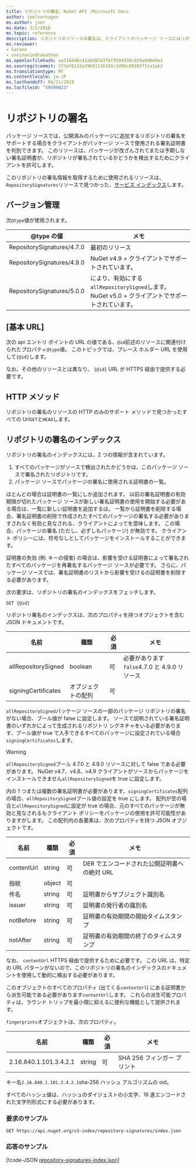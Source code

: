 ```yaml
---
title: リポジトリの署名、NuGet API |Microsoft Docs
author: joelverhagen
ms.author: jver
ms.date: 3/2/2018
ms.topic: reference
description: リポジトリのリソースの署名は、クライアントがパッケージ ソースにはリポジトリの署名機能をご案内できます。
ms.reviewer:
- karann
- unniravindranathan
ms.openlocfilehash: ea318446c41a0d85d3fbf959dd38c929a0d0e9a1
ms.sourcegitcommit: 573af6133a39601136181c1d98c09303f51a1ab2
ms.translationtype: MT
ms.contentlocale: ja-JP
ms.lasthandoff: 04/11/2019
ms.locfileid: "59509023"
---
```

# <a name="repository-signatures"></a>リポジトリの署名

パッケージ ソースでは、公開済みのパッケージに追加するリポジトリの署名をサポートする場合をクライアントがパッケージ ソースで使用される署名証明書を判別できます。 このリソースは、パッケージが改ざんされてまたは予期しない署名証明書が、リポジトリが署名されているかどうかを検出するためにクライアントを許可します。

このリポジトリの署名情報を取得するために使用されるリソースは、`RepositorySignatures`リソースで見つかった、[サービス インデックス](service-index.md)します。

## <a name="versioning"></a>バージョン管理

次`@type`値が使用されます。

@type の値                | メモ
-------------------------- | -----
RepositorySignatures/4.7.0 | 最初のリリース
RepositorySignatures/4.9.0 | NuGet v4.9 + クライアントでサポートされています。
RepositorySignatures/5.0.0 | により、有効にする`allRepositorySigned`します。 NuGet v5.0 + クライアントでサポートされています。

## <a name="base-url"></a>[基本 URL]

次の api エントリ ポイントの URL の値である、`@id`前述のリソースに関連付けられたプロパティ`@type`値。 このトピックでは、プレース ホルダー URL を使用して`{@id}`します。

なお、その他のリソースとは異なり、 `{@id}` URL が HTTPS 経由で提供する必要です。

## <a name="http-methods"></a>HTTP メソッド

リポジトリの署名のリソースの HTTP のみのサポート メソッドで見つかったすべての Url`GET`と`HEAD`します。

## <a name="repository-signatures-index"></a>リポジトリの署名のインデックス

リポジトリの署名のインデックスには、2 つの情報が含まれています。

1. すべてのパッケージがソースで検出されたかどうかは、このパッケージ ソースで署名されたリポジトリです。
1. パッケージ ソースでパッケージの署名に使用される証明書の一覧。

ほとんどの場合は証明書の一覧にしか追加されます。 以前の署名証明書の有効期限が切れたパッケージ ソースが新しい署名証明書の使用を開始する必要がある場合は、一覧に新しい証明書を追加するは。 一覧から証明書を削除する場合、署名証明書の削除で作成されたすべてのパッケージの署名する必要がありますされなく有効と見なされる、クライアントによってを意味します。 この場合、パッケージの署名 (ただし、必ずしもパッケージ) が無効です。 クライアント ポリシーには、符号なしとしてパッケージをインストールすることができます。

証明書の失効 (例: キーの侵害) の場合は、影響を受ける証明書によって署名されたすべてのパッケージを再署名するパッケージ ソースが必要です。 さらに、パッケージ ソースでは、署名証明書のリストから影響を受けるの証明書を削除する必要があります。

次の要求は、リポジトリの署名のインデックスをフェッチします。

    GET {@id}

リポジトリ署名のインデックスは、次のプロパティを持つオブジェクトを含む JSON ドキュメントです。

名前                | 種類             | 必須 | メモ
------------------- | ---------------- | -------- | -----
allRepositorySigned | boolean          | 可      | 必要があります`false`4.7.0 と 4.9.0 リソース
signingCertificates | オブジェクトの配列 | 可      | 

`allRepositorySigned`パッケージ ソースの一部のパッケージ リポジトリの署名がない場合、ブール値が false に設定します。 ソースで説明されている署名証明書のいずれかによって生成されるリポジトリ シグネチャをいる必要があります、ブール値が true で入手できるすべてのパッケージに設定されている場合`signingCertificates`します。

> [!Warning]
> `allRepositorySigned`ブール 4.7.0 と 4.9.0 リソースに対して false である必要があります。 NuGet v4.7、v4.8、v4.9 クライアントがソースからパッケージをインストールできません`allRepositorySigned`を true に設定します。

内の 1 つまたは複数の署名証明書が必要があります、`signingCertificates`配列の場合、`allRepositorySigned`ブール値の設定を true にします。 配列が空の場合と`allRepositorySigned`に設定が true の場合、元のすべてのパッケージが無効と見なされるもクライアント ポリシーをパッケージの使用を許可可能性がありますがします。 この配列内の各要素は、次のプロパティを持つ JSON オブジェクトです。

名前         | 種類   | 必須 | メモ
------------ | ------ | -------- | -----
contentUrl   | string | 可      | DER でエンコードされた公開証明書への絶対 URL
指紋 | object | 可      |
件名      | string | 可      | 証明書からサブジェクト識別名
issuer       | string | 可      | 証明書の発行者の識別名
notBefore    | string | 可      | 証明書の有効期間の開始タイムスタンプ
notAfter     | string | 可      | 証明書の有効期間の終了のタイムスタンプ

なお、 `contentUrl` HTTPS 経由で提供するために必要です。 この URL は、特定の URL パターンがないので、このリポジトリの署名のインデックスのドキュメントを使用して動的に検出する必要があります。 

このオブジェクトのすべてのプロパティ (出てくる`contentUrl`) にある証明書から派生可能である必要があります`contentUrl`します。
これらの派生可能プロパティは、ラウンド トリップを最小限に抑えるに便利な機能として提供されます。

`fingerprints`オブジェクトは、次のプロパティ。

名前                   | 種類   | 必須 | メモ
---------------------- | ------ | -------- | -----
2.16.840.1.101.3.4.2.1 | string | 可      | SHA 256 フィンガー プリント

キー名`2.16.840.1.101.3.4.2.1`sha-256 ハッシュ アルゴリズムの oid。

すべてのハッシュ値は、ハッシュのダイジェストの小文字、16 進エンコードされた文字列形式にする必要があります。

### <a name="sample-request"></a>要求のサンプル

    GET https://api.nuget.org/v3-index/repository-signatures/index.json

### <a name="sample-response"></a>応答のサンプル

[!code-JSON [repository-signatures-index.json](./_data/repository-signatures-index.json)]
